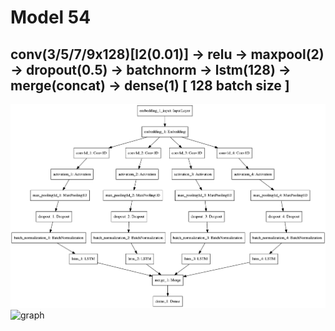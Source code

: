# Model 54
## conv(3/5/7/9x128)[l2(0.01)] -> relu -> maxpool(2) -> dropout(0.5) -> batchnorm -> lstm(128) -> merge(concat) -> dense(1)  [ 128 batch size ]
![diagram](https://github.com/ayenter/imdb_mud/blob/master/model_54/m54_diagram.png)
![graph](https://github.com/ayenter/imdb_mud/blob/master/model_54/m54_r1_e10_graph.png)